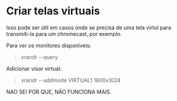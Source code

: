 # Criar telas virtuais 
Isso pode ser útil em casos onde se precisa de uma tela virtul para transmiti-la para um chromecast, por exemplo.

Para ver os monitores disponíveis:
> xrandr --query

Adicionar visor virtual:
> xrandr --addmode VIRTUAL1 1600x1024

NAO SEI POR QUE, NÃO FUNCIONA MAIS.
